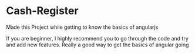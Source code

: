 # Cash-Register
Made this Project while getting to know the basics of angularjs

If you are beginner, I highly recommend you to go through the code and try and add new features. Really a good way to get the basics of angular going
